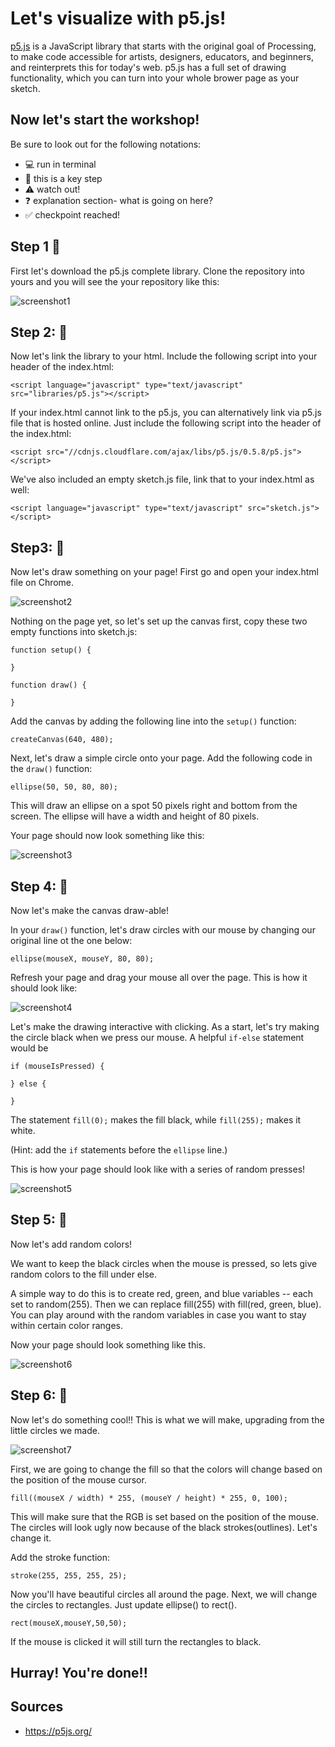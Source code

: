 # Let's visualize with p5.js!

[p5.js](https://p5js.org/) is a JavaScript library that starts with the original goal of Processing, to make code accessible for artists, designers, educators, and beginners, and reinterprets this for today's web. p5.js has a full set of drawing functionality, which you can turn into your whole brower page as your sketch.


## Now let's start the workshop!
Be sure to look out for the following notations:
* :computer: run in terminal
* :rocket: this is a key step
* :warning: watch out!
* :question: explanation section- what is going on here?
* :white_check_mark: checkpoint reached!

## Step 1 :rocket:
First let's download the p5.js complete library. Clone the repository into yours and you will see the your repository like this:

![screenshot1](/screenshots/screenshot1.png)

## Step 2: :rocket:
Now let's link the library to your html.
Include the following script into your header of the index.html:

`<script language="javascript" type="text/javascript" src="libraries/p5.js"></script>`

If your index.html cannot link to the p5.js, you can alternatively link via p5.js file that is hosted online. Just include the following script into the header of the index.html:

`<script src="//cdnjs.cloudflare.com/ajax/libs/p5.js/0.5.8/p5.js"></script>`

We've also included an empty sketch.js file, link that to your index.html as well:

`<script language="javascript" type="text/javascript" src="sketch.js"></script>`

## Step3: :rocket:
Now let's draw something on your page! First go and open your index.html file on Chrome.

![screenshot2](/screenshots/screenshot2.png)

Nothing on the page yet, so let's set up the canvas first, copy these two empty functions into sketch.js:

```
function setup() {

}

function draw() {

}
```

Add the canvas by adding the following line into the `setup()` function:

`createCanvas(640, 480);`

Next, let's draw a simple circle onto your page. Add the following code in the `draw()` function:

`ellipse(50, 50, 80, 80);`

This will draw an ellipse on a spot 50 pixels right and bottom from the screen. The ellipse will have a width and height of 80 pixels.

Your page should now look something like this:

![screenshot3](/screenshots/screenshot3.png)

## Step 4: :rocket:
Now let's make the canvas draw-able!

In your `draw()` function, let's draw circles with our mouse by changing our original line ot the one below:

`ellipse(mouseX, mouseY, 80, 80);`

Refresh your page and drag your mouse all over the page. This is how it should look like:

![screenshot4](/screenshots/screenshot4.png)


Let's make the drawing interactive with clicking. As a start, let's try making the circle black when we press our mouse. A helpful `if-else` statement would be

```
if (mouseIsPressed) {

} else {

}
```

The statement `fill(0);` makes the fill black, while `fill(255);` makes it white.

(Hint: add the `if` statements before the `ellipse` line.)

This is how your page should look like with a series of random presses!

![screenshot5](/screenshots/screenshot5.png)

## Step 5: :rocket:
Now let's add random colors!

We want to keep the black circles when the mouse is pressed, so lets give random colors to the fill under else.

A simple way to do this is to create red, green, and blue variables -- each set to random(255). Then we can replace fill(255) with fill(red, green, blue). You can play around with the random variables in case you want to stay within certain color ranges.

Now your page should look something like this.

![screenshot6](/screenshots/screenshot6.png)

## Step 6: :rocket:
Now let's do something cool!! This is what we will make, upgrading from the little circles we made.

![screenshot7](/screenshots/screenshot7.png)

First, we are going to change the fill so that the colors will change based on the position of the mouse cursor.

`fill((mouseX / width) * 255, (mouseY / height) * 255, 0, 100);`

This will make sure that the RGB is set based on the position of the mouse.
The circles will look ugly now because of the black strokes(outlines). Let's change it.

Add the stroke function:

`stroke(255, 255, 255, 25);`

Now you'll have beautiful circles all around the page. Next, we will change the circles to rectangles. Just update ellipse() to rect().

`rect(mouseX,mouseY,50,50);`

 If the mouse is clicked it will still turn the rectangles to black.

 ## Hurray! You're done!!

 ## Sources

 - https://p5js.org/
